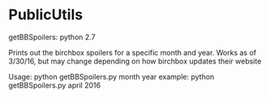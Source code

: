 # PublicUtils

getBBSpoilers: python 2.7


Prints out the birchbox spoilers for a specific month and year.
Works as of 3/30/16, but may change depending on how birchbox updates their website

Usage: python getBBSpoilers.py month year 
 example: python getBBSpoilers.py april 2016
